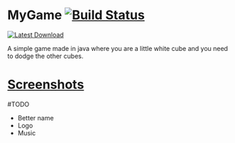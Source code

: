 # MyGame [![Build Status](https://travis-ci.org/victorheld/MyGame.svg?branch=master)](https://travis-ci.org/victorheld/MyGame)

[![Latest Download](http://xirion.net/download1.png)](https://github.com/victorheld/MyGame/releases/latest)

A simple game made in java where you are a little white cube and you need to dodge the other cubes.

# [Screenshots](http://imgur.com/a/zMQyc)

#TODO
* Better name
* Logo
* Music
